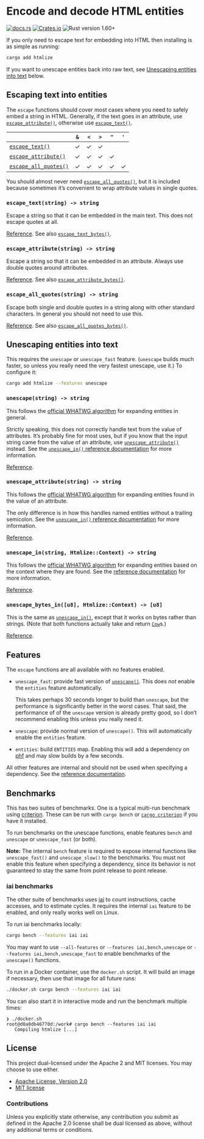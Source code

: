# Encode and decode HTML entities

[![docs.rs](https://img.shields.io/docsrs/htmlize)][docs.rs]
[![Crates.io](https://img.shields.io/crates/v/htmlize)][crates.io]
![Rust version 1.60+](https://img.shields.io/badge/Rust%20version-1.60%2B-success)

If you only need to escape text for embedding into HTML then installing is as
simple as running:

```sh
cargo add htmlize
```

If you want to unescape entities back into raw text, see [Unescaping entities
into text](#unescaping-entities-into-text) below.

## Escaping text into entities

The `escape` functions should cover most cases where you need to safely embed a
string in HTML. Generally, if the text goes in an attribute, use
[`escape_attribute()`], otherwise use [`escape_text()`].

|                         | `&` | `<` | `>` | `"` | `'` |
|-------------------------|:---:|:---:|:---:|:---:|:---:|
| [`escape_text()`]       |  ✓  |  ✓  |  ✓  |     |     |
| [`escape_attribute()`]  |  ✓  |  ✓  |  ✓  |  ✓  |     |
| [`escape_all_quotes()`] |  ✓  |  ✓  |  ✓  |  ✓  |  ✓  |

You should almost never need [`escape_all_quotes()`], but it is included because
sometimes it’s convenient to wrap attribute values in single quotes.

### `escape_text(string) -> string`

Escape a string so that it can be embedded in the main text. This does not
escape quotes at all.

[Reference][`escape_text()`]. See also [`escape_text_bytes()`].

### `escape_attribute(string) -> string`

Escape a string so that it can be embedded in an attribute. Always use double
quotes around attributes.

[Reference][`escape_attribute()`]. See also [`escape_attribute_bytes()`].

### `escape_all_quotes(string) -> string`

Escape both single and double quotes in a string along with other standard
characters. In general you should not need to use this.

[Reference][`escape_all_quotes()`]. See also [`escape_all_quotes_bytes()`].

## Unescaping entities into text

This requires the `unescape` or `unescape_fast` feature. (`unescape` builds
much faster, so unless you really need the very fastest unescape, use it.) To
configure it:

```sh
cargo add htmlize --features unescape
```

### `unescape(string) -> string`

This follows the [official WHATWG algorithm] for expanding entities in general.

Strictly speaking, this does not correctly handle text from the value of
attributes. It’s probably fine for most uses, but if you know that the input
string came from the value of an attribute, use [`unescape_attribute()`]
instead. See the [`unescape_in()` reference documentation][`unescape_in()`] for
more information.

[Reference][`unescape()`].

### `unescape_attribute(string) -> string`

This follows the [official WHATWG algorithm] for expanding entities found in the
value of an attribute.

The only difference is in how this handles named entities without a trailing
semicolon. See the [`unescape_in()` reference documentation][`unescape_in()`]
for more information.

[Reference][`unescape_attribute()`].

### `unescape_in(string, Htmlize::Context) -> string`

This follows the [official WHATWG algorithm] for expanding entities based on
the context where they are found. See the [reference
documentation][`unescape_in()`] for more information.

[Reference][`unescape_in()`].

### `unescape_bytes_in([u8], Htmlize::Context) -> [u8]`

This is the same as [`unescape_in()`], except that it works on bytes rather than
strings. (Note that both functions actually take and return [`Cow`]s.)

[Reference][`unescape_bytes_in()`].

## Features

The `escape` functions are all available with no features enabled.

  * `unescape_fast`: provide fast version of [`unescape()`]. This does _not_
    enable the `entities` feature automatically.

    This takes perhaps 30 seconds longer to build than `unescape`, but the
    performance is significantly better in the worst cases. That said, the
    performance of of the `unescape` version is already pretty good, so I don’t
    recommend enabling this unless you really need it.

  * `unescape`: provide normal version of `unescape()`. This will
    automatically enable the `entities` feature.

  * `entities`: build `ENTITIES` map. Enabling this will add a dependency
    on [phf] and may slow builds by a few seconds.

All other features are internal and should not be used when specifying a
dependency. See the [reference documentation][features].

## Benchmarks

This has two suites of benchmarks. One is a typical multi-run benchmark using
[criterion]. These can be run with `cargo bench` or [`cargo criterion`] if you
have it installed.

To run benchmarks on the unescape functions, enable features `bench` and
`unescape` or `unescape_fast` (or both).

**Note:** The internal `bench` feature is required to expose internal functions
like `unescape_fast()` and `unescape_slow()` to the benchmarks. You must not
enable this feature when specifying a dependency, since its behavior is not
guaranteed to stay the same from point release to point release.

### iai benchmarks

The other suite of benchmarks uses [iai] to count instructions, cache accesses,
and to estimate cycles. It requires the internal `iai` feature to be enabled,
and only really works well on Linux.

To run iai benchmarks locally:

```sh
cargo bench --features iai iai
```

You may want to use `--all-features` or `--features iai,bench,unescape` or
`--features iai,bench,unescape_fast` to enable benchmarks of the `unescape()`
functions.

To run in a Docker container, use the `docker.sh` script. It will build an image
if necessary, then use that image for all future runs:

```sh
./docker.sh cargo bench --features iai iai
```

You can also start it in interactive mode and run the benchmark multiple times:

```
❯ ./docker.sh
root@d0a0db46770d:/work# cargo bench --features iai iai
   Compiling htmlize [...]
```

## License

This project dual-licensed under the Apache 2 and MIT licenses. You may choose
to use either.

  * [Apache License, Version 2.0](LICENSE-APACHE)
  * [MIT license](LICENSE-MIT)

### Contributions

Unless you explicitly state otherwise, any contribution you submit as defined
in the Apache 2.0 license shall be dual licensed as above, without any
additional terms or conditions.

[docs.rs]: https://docs.rs/htmlize/latest/htmlize/
[crates.io]: https://crates.io/crates/htmlize
[`escape_text()`]: https://docs.rs/htmlize/0.5.1/htmlize/fn.escape_text.html
[`escape_text_bytes()`]: https://docs.rs/htmlize/0.5.1/htmlize/fn.escape_text_bytes.html
[`escape_attribute()`]: https://docs.rs/htmlize/0.5.1/htmlize/fn.escape_attribute.html
[`escape_attribute_bytes()`]: https://docs.rs/htmlize/0.5.1/htmlize/fn.escape_attribute_bytes.html
[`escape_all_quotes()`]: https://docs.rs/htmlize/0.5.1/htmlize/fn.escape_all_quotes.html
[`escape_all_quotes_bytes()`]: https://docs.rs/htmlize/0.5.1/htmlize/fn.escape_all_quotes_bytes.html
[`unescape()`]: https://docs.rs/htmlize/0.5.1/htmlize/fn.unescape.html
[`unescape_attribute()`]: https://docs.rs/htmlize/0.5.1/htmlize/fn.unescape_attribute.html
[`unescape_in()`]: https://docs.rs/htmlize/0.5.1/htmlize/fn.unescape_in.html
[`unescape_bytes_in()`]: https://docs.rs/htmlize/0.5.1/htmlize/fn.unescape_bytes_in.html
[`Cow`]: https://doc.rust-lang.org/std/borrow/enum.Cow.html
[official WHATWG algorithm]: https://html.spec.whatwg.org/multipage/parsing.html#character-reference-state
[phf]: https://crates.io/crates/phf
[features]: https://docs.rs/htmlize/0.5.1/htmlize/index.html#features
[iai]: https://crates.io/crates/iai
[criterion]: https://crates.io/crates/criterion
[`cargo criterion`]: https://crates.io/crates/cargo-criterion
